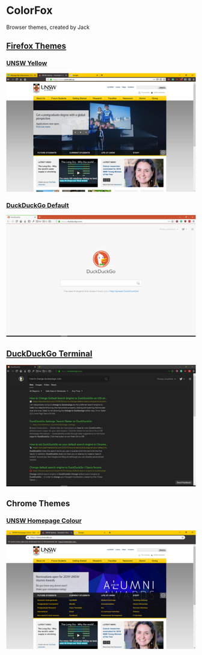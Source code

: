 # ColorFox

Browser themes, created by Jack

## [Firefox Themes](https://addons.mozilla.org/en-US/firefox/user/13822940/)

### [UNSW Yellow](https://addons.mozilla.org/en-US/firefox/addon/unsw-yellow/)

![](./UNSW_Yellow/screenshot.png)

### [DuckDuckGo Default](https://addons.mozilla.org/en-US/firefox/addon/duckduckgo-default/)

![](.\DuckDuckGo_Default\screenshot.png)

## [DuckDuckGo Terminal](https://addons.mozilla.org/en-US/firefox/addon/duckduckgo-terminal/)

![](./DuckDuckGo_Terminal/screenshot.png)

## Chrome Themes

### [UNSW Homepage Colour](https://chrome.google.com/webstore/detail/unsw-homepage-colour/ojlaccnnglpcdlmoijfldnoamfaioifc)

![](./UNSW_Homepage_Colour/screenshot.png)
